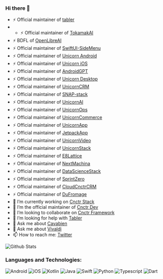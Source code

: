### Hi there 👋

- ⚡ Official maintainer of [tabler](https://github.com/tabler/tabler-angular)
- - ⚡ Official maintainer of [TokamakAI](https://github.com/arunabhdas/TokamakAI)
- ⚡ BDFL of [OpenLibreAI](https://github.com/OpenLibreAI)
- ⚡ Official maintainer of [SwiftUI-SideMenu](https://github.com/arunabhdas/swiftui-sidemenu)
- ⚡ Official maintainer of [Unicorn Android](https://github.com/arunabhdas/unicorn-android)
- ⚡ Official maintainer of [Unicorn iOS](https://github.com/arunabhdas/unicorn-ios)
- ⚡ Official maintainer of [AndroidGPT](https://github.com/arunabhdas/AndroidGPT)
- ⚡ Official maintainer of [Unicorn Desktop](https://github.com/arunabhdas/unicorn-desktop)
- ⚡ Official maintainer of [UnicornCRM](https://github.com/arunabhdas/unicorn-crm)
- ⚡ Official maintainer of [SNAP-stack](https://github.com/arunabhdas/SNAP-stack)
- ⚡ Official maintainer of [UnicornAI](https://github.com/arunabhdas/unicorn-ai)
- ⚡ Official maintainer of [UnicornOps](https://github.com/arunabhdas/unicorn-ops)
- ⚡ Official maintainer of [UnicornCommerce](https://github.com/arunabhdas/unicorn-commerce)
- ⚡ Official maintainer of [UnicornApp](https://github.com/arunabhdas/unicornapp)
- ⚡ Official maintainer of [JetpackApp](https://github.com/arunabhdas/jetpackapp)
- ⚡ Official maintainer of [UnicornVideo](https://github.com/arunabhdas/unicornvideo)
- ⚡ Official maintainer of [UnicornStack](https://github.com/arunabhdas/unicornstack)
- ⚡ Official maintainer of [E8Lattice](https://github.com/arunabhdas/E8Lattice)
- ⚡ Official maintainer of [NextMachina](https://github.com/arunabhdas/NextMachina)
- ⚡ Official maintainer of [DataScienceStack](https://github.com/arunabhdas/DataScienceStack)
- ⚡ Official maintainer of [SprintZero](https://github.com/arunabhdas/sprintzero)
- ⚡ Official maintainer of [CloudCnctrCRM](https://github.com/arunabhdas/cnctr-android)
- ⚡ Official maintainer of [DuFromage](https://github.com/arunabhdas/dufromage)
- 🔭 I’m currently working on [Cnctr Stack](https://github.com/arunabhdas/cnctr-stack)
- 🌱 I’m the official maintainer of [Cnctr Dev](https://github.com/arunabhdas/cnctr-dev)
- 👯 I’m looking to collaborate on [Cnctr Framework](https://github.com/arunabhdas/cnctr)
- 🤔 I’m looking for help with [Tabler](https://github.com/tabler/tabler-angular)
- 💬 Ask me about [Cavabien](https://github.com/arunabhdas/cavabien)
- 💬 Ask me about [Vivaldi](https://github.com/arunabhdas/vivaldi)
- 📫 How to reach me: [Twitter](https://twitter.com/dasmachinelabs)


![Github Stats](https://github-readme-stats.vercel.app/api?username=arunabhdas&theme=radical)


### Languages and Technologies:
<p>
  <img alt="Android" src="https://img.shields.io/badge/Android-3DDC84?style=for-the-badge&logo=android&logoColor=white" />
  <img alt="iOS" src="https://img.shields.io/badge/iOS-000000?style=for-the-badge&logo=ios&logoColor=white" />
  <img alt="Kotlin" src="https://img.shields.io/badge/Kotlin-0095D5?&style=for-the-badge&logo=kotlin&logoColor=white" />
  <img alt="Java" src="https://img.shields.io/badge/Java-ED8B00?style=for-the-badge&logo=java&logoColor=white" />
  <img alt="Swift" src="https://img.shields.io/badge/Swift-FA7343?style=for-the-badge&logo=swift&logoColor=white" />
  <img alt="Python" src="https://img.shields.io/badge/Python-14354C?style=for-the-badge&logo=python&logoColor=white" />
  <img alt="Typescript" src="https://img.shields.io/badge/TypeScript-007ACC?style=for-the-badge&logo=typescript&logoColor=white" />
  <img alt="Dart" src="https://img.shields.io/badge/Dart-0175C2?style=for-the-badge&logo=dart&logoColor=white" />
</p>
<!--
**arunabhdas/arunabhdas** is a ✨ _special_ ✨ repository because its `README.md` (this file) appears on your GitHub profile.

Here are some ideas to get you started:

- 🔭 I’m currently working on ![Tabler](https://github.com/tabler/tabler-angular)
- 🌱 I’m the official maintainer of ![Tabler](https://github.com/tabler/tabler-angular)
- 👯 I’m looking to collaborate on ...
- 🤔 I’m looking for help with ...
- 💬 Ask me about ...
- 📫 How to reach me: ...
- 😄 Pronouns: ...
- ⚡ Fun fact: ...
-->

